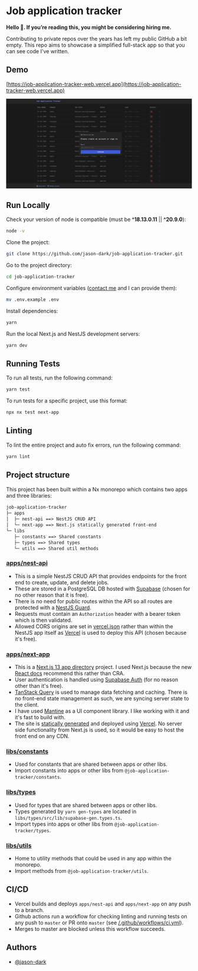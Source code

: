 # Job application tracker

**Hello 👋. If you’re reading this, you might be considering hiring me.**

Contributing to private repos over the years has left my public GitHub a bit empty. This repo aims to showcase a simplified full-stack app so that you can see code I've written.

## Demo

[https://job-application-tracker-web.vercel.app](https://job-application-tracker-web.vercel.app)

![Screenshot of the project](apps/next-app/public/project-screenshot.png)

## Run Locally

Check your version of node is compatible (must be **^18.13.0.11** || **^20.9.0**):

```bash
node -v
```

Clone the project:

```bash
git clone https://github.com/jason-dark/job-application-tracker.git
```

Go to the project directory:

```bash
cd job-application-tracker
```

Configure environment variables ([contact me](https://www.linkedin.com/in/jason-dark/) and I can provide them):

```bash
mv .env.example .env
```

Install dependencies:

```bash
yarn
```

Run the local Next.js and NestJS development servers:

```bash
yarn dev
```

## Running Tests

To run all tests, run the following command:

```bash
yarn test
```

To run tests for a specific project, use this format:

```bash
npx nx test next-app
```

## Linting

To lint the entire project and auto fix errors, run the following command:

```bash
yarn lint
```

## Project structure

This project has been built within a Nx monorepo which contains two apps and three libraries:

```
job-application-tracker
├─ apps
│  ├─ nest-api ==> NestJS CRUD API
│  └─ next-app ==> Next.js statically generated front-end
└─ libs
   ├─ constants ==> Shared constants
   ├─ types ==> Shared types
   └─ utils ==> Shared util methods
```

### [apps/nest-api](apps/nest-api/)

- This is a simple NestJS CRUD API that provides endpoints for the front end to create, update, and delete jobs.
- These are stored in a PostgreSQL DB hosted with [Supabase](https://supabase.com/docs/guides/database/overview) (chosen for no other reason that it is free).
- There is no need for public routes within the API so all routes are protected with a [NestJS Guard](https://docs.nestjs.com/guards).
- Requests must contain an `Authorization` header with a bearer token which is then validated.
- Allowed CORS origins are set in [vercel.json](apps/nest-api/vercel.json) rather than within the NestJS app itself as [Vercel](https://vercel.com/docs/deployments/configure-a-build#framework-preset) is used to deploy this API (chosen because it's free).

### [apps/next-app](apps/next-app/)

- This is a [Next.js 13 app directory](https://nextjs.org/docs/app) project. I used Next.js because the new [React docs](https://react.dev/learn/start-a-new-react-project#nextjs) recommend this rather than CRA.
- User authentication is handled using [Supabase Auth](https://supabase.com/docs/guides/auth) (for no reason other than it's free).
- [TanStack Query](https://tanstack.com/query/v3/docs/react/overview) is used to manage data fetching and caching. There is no front-end state management as such, we are syncing server state to the client.
- I have used [Mantine](https://mantine.dev/) as a UI component library. I like working with it and it's fast to build with.
- The site is [statically generated](https://nextjs.org/docs/pages/building-your-application/rendering/static-site-generation#when-should-i-use-static-generation) and deployed using [Vercel](https://vercel.com/). No server side functionality from Next.js is used, so it would be easy to host the front end on any CDN.

### [libs/constants](libs/constants/)

- Used for constants that are shared between apps or other libs.
- Import constants into apps or other libs from `@job-application-tracker/constants`.

### [libs/types](libs/types/)

- Used for types that are shared between apps or other libs.
- Types generated by `yarn gen-types` are located in `libs/types/src/lib/supabase-gen.types.ts`.
- Import types into apps or other libs from `@job-application-tracker/types`.

### [libs/utils](libs/utils/)

- Home to utility methods that could be used in any app within the monorepo.
- Import methods from `@job-application-tracker/utils`.

## CI/CD

- Vercel builds and deploys `apps/nest-api` and `apps/next-app` on any push to a branch.
- Github actions run a workflow for checking linting and running tests on any push to `master` or PR onto `master` (see [/.github/workflows/ci.yml](/.github/workflows/ci.yml)).
- Merges to master are blocked unless this workflow succeeds.

## Authors

- [@jason-dark](https://github.com/jason-dark)
